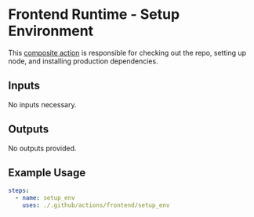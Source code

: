 # Frontend Runtime - Setup Environment

This [composite action](./action.yml) is responsible for checking out the repo, setting up node, and installing production dependencies. 

## Inputs

No inputs necessary.                                                       

## Outputs

No outputs provided.

## Example Usage

```yaml
steps:
  - name: setup_env
    uses: ./.github/actions/frontend/setup_env
```
